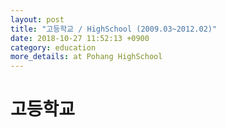 ```yaml
---
layout: post
title: "고등학교 / HighSchool (2009.03~2012.02)"
date: 2018-10-27 11:52:13 +0900
category: education
more_details: at Pohang HighSchool
---
```


# 고등학교
